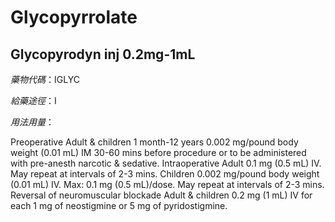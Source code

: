 # Glycopyrrolate

## Glycopyrodyn inj 0.2mg-1mL

*藥物代碼*：IGLYC

*給藥途徑*：I

*用法用量*：

Preoperative Adult & children 1 month-12 years 0.002 mg/pound body weight (0.01 mL) IM 30-60 mins before procedure or to be administered with pre-anesth narcotic & sedative. Intraoperative Adult 0.1 mg (0.5 mL) IV. May repeat at intervals of 2-3 mins. Children 0.002 mg/pound body weight (0.01 mL) IV. Max: 0.1 mg (0.5 mL)/dose. May repeat at intervals of 2-3 mins. Reversal of neuromuscular blockade Adult & children 0.2 mg (1 mL) IV for each 1 mg of neostigmine or 5 mg of pyridostigmine.

